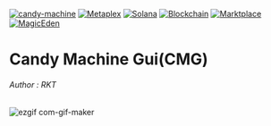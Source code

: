 [![candy-machine](https://img.shields.io/badge/CandyMachine-3.0-blue.svg)](https://docs.metaplex.com/developer-tools/sugar/guides/sugar-for-cmv3) [![Metaplex](https://img.shields.io/badge/Metaplex-blue.svg)](https://www.metaplex.com/) [![Solana](https://img.shields.io/badge/Solana-blue.svg)](https://www.solana.com/) [![Blockchain](https://img.shields.io/badge/Blockchain-blue.svg)](https://www.blockchain.com/) [![Marktplace](https://img.shields.io/badge/OpenSea-blue.svg)](https://opensea.io/explore-solana) [![MagicEden](https://img.shields.io/badge/MagicEden-blue.svg)](https://magiceden.io/)
# Candy Machine Gui(CMG)

<h6> Author : RKT </h6>

![ezgif com-gif-maker](https://user-images.githubusercontent.com/69615463/201595250-fe816e39-9332-47fa-a100-2fdc59f7d762.gif)
